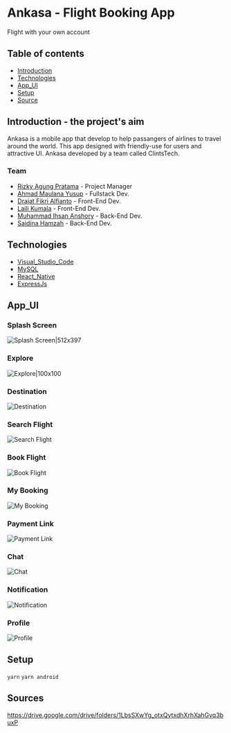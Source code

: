 # Ankasa - Flight Booking App

Flight with your own account

## Table of contents

- [Introduction](##Introduction)
- [Technologies](##Technologies)
- [App_UI](##App_UI)
- [Setup](##Setup)
- [Source](##Source)

## Introduction - the project's aim

Ankasa is a mobile app that develop to help passangers of airlines to travel around the world. This app designed with friendly-use for users and attractive UI. Ankasa developed by a team called ClintsTech.

### Team

- [Rizky Agung Pratama](https://github.com/orgs/ClintsTech/people/rizkyagung18) - Project Manager
- [Ahmad Maulana Yusup](https://github.com/orgs/ClintsTech/people/amyusup) - Fullstack Dev.
- [Drajat Fikri Alfianto](https://github.com/orgs/ClintsTech/people/drajat824) - Front-End Dev.
- [Laili Kumala](https://github.com/orgs/ClintsTech/people/lailikumala92) - Front-End Dev.
- [Muhammad Ihsan Anshory](https://github.com/orgs/ClintsTech/people/anshoryihsan) - Back-End Dev.
- [Saidina Hamzah](https://github.com/orgs/ClintsTech/people/Saidhamzah) - Back-End Dev.

## Technologies

- [Visual_Studio_Code](https://code.visualstudio.com/)
- [MySQL](https://www.mysql.com/)
- [React_Native](https://reactnative.dev/)
- [ExpressJs](https://expressjs.com/)

## App_UI

### Splash Screen

![Splash Screen|512x397](https://i.ibb.co/qNmFcb0/1-splash.jpg )

### Explore

![Explore|100x100](https://i.ibb.co/nDp36x8/2-explore.jpg )

### Destination

![Destination](https://i.ibb.co/16vcQVh/3-destination.jpg )

### Search Flight

![Search Flight](https://i.ibb.co/r679h6r/4-search.jpg )

### Book Flight

![Book Flight](https://i.ibb.co/Fbt1wXV/5-book-flight.jpg )

### My Booking

![My Booking](https://i.ibb.co/WKTQYdB/6-my-booking.jpg )

### Payment Link

![Payment Link](https://i.ibb.co/4js2G5j/7-linking-to-payment.jpg )

### Chat

![Chat](https://i.ibb.co/KKzQvzg/4-chat.jpg )

### Notification

![Notification](https://i.ibb.co/qm20xg3/5-notifikasi.jpg )

### Profile

![Profile](https://i.ibb.co/tXdwydy/3-profile.jpg )

## Setup

`yarn`
`yarn android`

## Sources

https://drive.google.com/drive/folders/1LbsSXwYg_otxQytxdhXrhXahGvq3buxP

